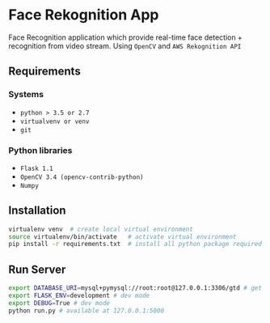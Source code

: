 # Face Rekognition App

Face Recognition application which provide real-time face detection + recognition from video stream.
Using `OpenCV` and `AWS Rekognition API`

## Requirements

### Systems
- `python > 3.5 or 2.7`
- `virtualvenv or venv`
- `git`

### Python libraries
- `Flask 1.1`
- `OpenCV 3.4 (opencv-contrib-python)`
- `Numpy`

## Installation

```bash
virtualenv venv  # create local virtual environment
source virtualenv/bin/activate   # activate virtual environment
pip install -r requirements.txt  # install all python package required
```

## Run Server

```bash
export DATABASE_URI=mysql+pymysql://root:root@127.0.0.1:3306/gtd # get your mysql url, optional
export FLASK_ENV=development # dev mode
export DEBUG=True # dev mode
python run.py # available at 127.0.0.1:5000
```
